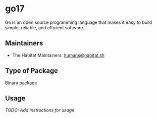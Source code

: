 # go17

Go is an open source programming language that makes it easy to
  build simple, reliable, and efficient software.

## Maintainers

* The Habitat Maintainers: <humans@habitat.sh>

## Type of Package

Binary package

## Usage

*TODO: Add instructions for usage*
